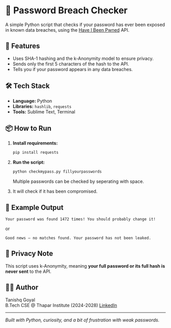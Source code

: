 
# 🔐 Password Breach Checker

A simple Python script that checks if your password has ever been exposed in known data breaches, using the [Have I Been Pwned](https://haveibeenpwned.com/API/v3) API.

## 🚀 Features
- Uses SHA-1 hashing and the k-Anonymity model to ensure privacy.
- Sends only the first 5 characters of the hash to the API.
- Tells you if your password appears in any data breaches.

## 🛠️ Tech Stack
- **Language:** Python
- **Libraries:** `hashlib`, `requests`
- **Tools:** Sublime Text, Terminal

## 📦 How to Run

1. **Install requirements:**
   ```bash
   pip install requests
   ```

2. **Run the script:**
   ```bash
   python checkmypass.py fillyourpasswords 
   ```
   Multiple passwords can be checked by seperating with space.

3. It will check if it has been compromised.

## 📌 Example Output

```
Your password was found 1472 times! You should probably change it!
```
or
```
Good news — no matches found. Your password has not been leaked.
```

## 🔐 Privacy Note
This script uses k-Anonymity, meaning **your full password or its full hash is never sent** to the API.

## 👨‍💻 Author
Tanishq Goyal  
B.Tech CSE @ Thapar Institute (2024-2028) 
[LinkedIn](https://www.linkedin.com/in/tanishq-goyal-50b989309/)

---

*Built with Python, curiosity, and a bit of frustration with weak passwords.*
